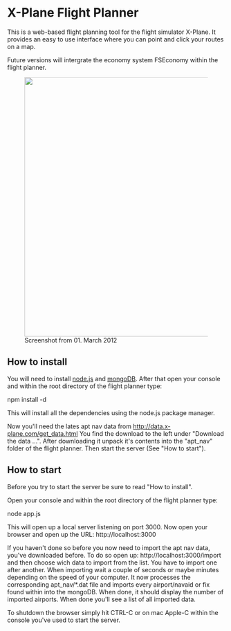 # X-Plane Flight Planner

This is a web-based flight planning tool for the flight simulator X-Plane.
It provides an easy to use interface where you can point and click your routes on a map.

Future versions will intergrate the economy system FSEconomy within the flight planner.

<figure>
<a href="https://github.com/der-On/X-Plane-Flight-Planner/raw/master/docs/screenshot.jpg"><img src="https://github.com/der-On/X-Plane-Flight-Planner/raw/master/docs/screenshot.jpg" width="600" /></a>
<figcaption>Screenshot from 01. March 2012</figcaption>
</figure>

## How to install

You will need to install [node.js](http://nodejs.org/) and [mongoDB](http://www.mongodb.org/).
After that open your console and within the root directory of the flight planner type: 

  npm install -d

This will install all the dependencies using the node.js package manager.

Now you'll need the lates apt nav data from http://data.x-plane.com/get_data.html 
You find the download to the left under "Download the data ...".
After downloading it unpack it's contents into the "apt_nav" folder of the flight planner.
Then start the server (See "How to start").


## How to start

Before you try to start the server be sure to read "How to install".

Open your console and within the root directory of the flight planner type:

  node app.js

This will open up a local server listening on port 3000. 
Now open your browser and open up the URL: http://localhost:3000

If you haven't done so before you now need to import the apt nav data, you've downloaded before.
To do so open up: http://localhost:3000/import and then choose wich data to import from the list. You have to import one after another. When importing wait a couple of seconds or maybe minutes depending on the speed of your computer.
It now processes the corresponding apt_nav/*.dat file and imports every airport/navaid or fix found within into the mongoDB. When done, it should display the number of imported airports.
When done you'll see a list of all imported data.

To shutdown the browser simply hit CTRL-C or on mac Apple-C within the console you've used to start the server.

